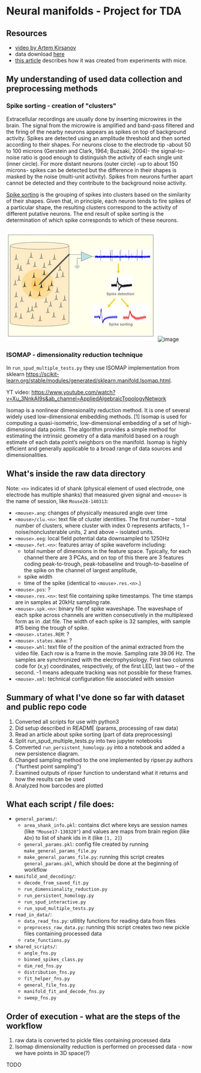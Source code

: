 # Neural manifolds - Project for TDA
## Resources
- [video by Artem Kirsanov](v=QHj9uVmwA_0&ab_channel=ArtemKirsanov)
- data download [here](https://crcns.org/data-sets/thalamus/th-1/about-th-1.) 
- [this article](https://www.researchgate.net/publication/273064711_Internally_organized_mechanisms_of_the_head_direction_sense) describes how it was created from experiments with mice.

## My understanding of used data collection and preprocessing methods
### Spike sorting - creation of "clusters"
Extracellular recordings are usually done by inserting microwires in the brain. The signal from the microwire is amplified and band-pass filtered and the firing of the nearby neurons appears as spikes on top of background activity. Spikes are detected using an amplitude threshold and then sorted according to their shapes. For neurons close to the electrode tip -about 50 to 100 microns (Gerstein and Clark, 1964; Buzsaki, 2004)- the signal-to-noise ratio is good enough to distinguish the activity of each single unit (inner circle). For more distant neurons (outer circle) -up to about 150 microns- spikes can be detected but the difference in their shapes is masked by the noise (multi-unit activity). Spikes from neurons further apart cannot be detected and they contribute to the background noise activity.

[Spike sorting](http://www.scholarpedia.org/article/Spike_sorting#:~:text=Spike%20sorting%20is%20the%20grouping,activity%20of%20different%20putative%20neurons) is the grouping of spikes into clusters based on the similarity of their shapes. Given that, in principle, each neuron tends to fire spikes of a particular shape, the resulting clusters correspond to the activity of different putative neurons. The end result of spike sorting is the determination of which spike corresponds to which of these neurons.

![image](images/spike_sorting.jpg) ![image](images/spike_detection.jpg)

### ISOMAP - dimensionality reduction technique
In `run_spud_multiple_tests.py` they use ISOMAP implementation from sklearn https://scikit-learn.org/stable/modules/generated/sklearn.manifold.Isomap.html.

YT video: https://www.youtube.com/watch?v=Xu_3NnkAI9s&ab_channel=AppliedAlgebraicTopologyNetwork

Isomap is a nonlinear dimensionality reduction method. It is one of several widely used low-dimensional embedding methods. [1] Isomap is used for computing a quasi-isometric, low-dimensional embedding of a set of high-dimensional data points. The algorithm provides a simple method for estimating the intrinsic geometry of a data manifold based on a rough estimate of each data point’s neighbors on the manifold. Isomap is highly efficient and generally applicable to a broad range of data sources and dimensionalities.


## What's inside the raw data directory
Note: `<n>` indicates id of shank (physical element of used electrode, one electrode has multiple shanks) that measured given signal and `<mouse>` is the name of session, like `Mouse28-140313`:

- `<mouse>.ang`: changes of physically measured angle over time
- `<mouse>/clu.<n>`: text file of cluster identities. The first number – total number of clusters, where cluster with index 0 represents artifacts, 1 – noise/nonclusterable units, 2 and above – isolated units.
- `<mouse>.eeg`: local field potential data downsampled to 1250Hz
- `<mouse>.fet.<n>`: features array of spike waveform including:
    - total number of dimensions in the feature space. Typically, for each channel there are 3 PCAs, and on top of this there are 3 features coding peak-to-trough, peak-tobaseline and trough-to-baseline of the spike on the channel of largest amplitude,
    - spike width 
    - time of the spike (identical to `<mouse>.res.<n>`.)
- `<mouse>.pos`: ?
- `<mouse>.res.<n>`: test file containing spike timestamps.  The time stamps are in samples at 20kHz sampling rate.
- `<mouse>.spk.<n>`: binary file of spike waveshape. The waveshape of each spike across channels are written consecutively in the multiplexed form as in .dat file. The width of each spike is 32 samples, with sample #15 being the trough of spike.
- `<mouse>.states.REM`: ?
- `<mouse>.states.Wake`: ?
- `<mouse>.whl`: text file of the position of the animal extracted from the video file. Each row is a frame in the movie. Sampling rate 39.06 Hz. The samples are synchronized with the electrophysiology. First two columns code for (x,y) coordinates, respectively, of the first LED, last two – of the second. -1 means
adequate tracking was not possible for these frames.
- `<mouse>.xml`: technical configuration file associated with session

## Summary of what I've done so far with dataset and public repo code
1. Converted all scripts for use with python3
2. Did setup described in README (params, processing of raw data)
3. Read an article about spike sorting (part of data preprocessing)
4. Split run_spud_multiple_tests.py into two jupyter notebooks
5. Converted `run_persistent_homology.py` into a notebook and added a new persistence diagram.
6. Changed sampling method to the one implemented by ripser.py authors ("furthest point sampling")
7. Examined outputs of ripser function to understand what it returns and how the results can be used
8. Analyzed how barcodes are plotted

## What each script / file does:
- `general_params/`:
    - `area_shank_info.pkl`: contains dict where keys are session names (like `"Mouse17-130320"`) and values are maps from brain region (like `ADn`) to list of shank ids in it (like `[1, 2]`)
    - `general_params.pkl`: config file created by running `make_general_params_file.py`
    - `make_general_params_file.py`: running this script creates `general_params.pkl`, which should be done at the beginning of workflow
- `manifold_and_decoding/`:
    - `decode_from_saved_fit.py`
    - `run_dimensionality_reduction.py`
    - `run_persistent_homology.py`
    - `run_spud_interactive.py`
    - `run_spud_multiple_tests.py`
- `read_in_data/`:
    - `data_read_fns.py`: utlitity functions for reading data from files
    - `preprocess_raw_data.py`: running this script creates two new pickle files containing processed data
    - `rate_functions.py`
- `shared_scripts/`:
    - `angle_fns.py`
    - `binned_spikes_class.py`
    - `dim_red_fns.py`
    - `distribution_fns.py`
    - `fit_helper_fns.py`
    - `general_file_fns.py`
    - `manifold_fit_and_decode_fns.py`
    - `sweep_fns.py`

## Order of execution - what are the steps of the workflow
1. raw data is converted to pickle files containing processed data
2. Isomap dimensionality reduction is performed on processed data - now we have points in 3D space(?)

TODO
